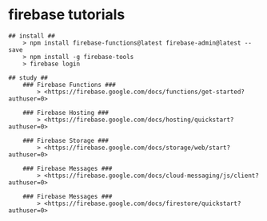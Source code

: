 # firebase tutorials #
    ## install ##
        > npm install firebase-functions@latest firebase-admin@latest --save
        > npm install -g firebase-tools
        > firebase login

    ## study ##
        ### Firebase Functions ###
            > <https://firebase.google.com/docs/functions/get-started?authuser=0>    

        ### Firebase Hosting ###
            > <https://firebase.google.com/docs/hosting/quickstart?authuser=0>

        ### Firebase Storage ###
            > <https://firebase.google.com/docs/storage/web/start?authuser=0>

        ### Firebase Messages ###
            > <https://firebase.google.com/docs/cloud-messaging/js/client?authuser=0>

        ### Firebase Messages ###
            > <https://firebase.google.com/docs/firestore/quickstart?authuser=0>
             
 